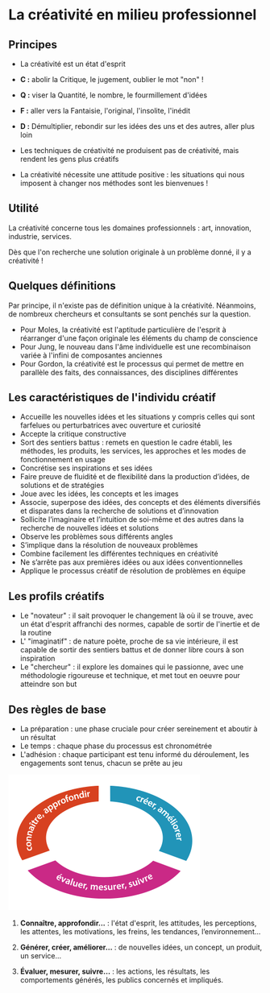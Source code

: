 # La créativité en milieu professionnel

## Principes

* La créativité est un état d'esprit

 * **C :** abolir la Critique, le jugement, oublier le mot "non" !
 * **Q :** viser la Quantité, le nombre, le fourmillement d'idées
 * **F :** aller vers la Fantaisie, l'original, l'insolite, l'inédit
 * **D :** Démultiplier, rebondir sur les idées des uns et des autres, aller plus loin

* Les techniques de créativité ne produisent pas de créativité, mais rendent les gens plus créatifs

* La créativité nécessite une attitude positive : les situations qui nous imposent à changer nos méthodes sont les bienvenues !

## Utilité

La créativité concerne tous les domaines professionnels : art, innovation, industrie, services.

Dès que l'on recherche une solution originale à un problème donné, il y a créativité !

## Quelques définitions

Par principe, il n'existe pas de définition unique à la créativité. Néanmoins, de nombreux chercheurs et consultants se sont penchés sur la question.

* Pour Moles, la créativité est l'aptitude particulière de l'esprit à réarranger d'une façon originale les éléments du champ de conscience
* Pour Jung, le nouveau dans l'âme individuelle est une recombinaison variée à l'infini de composantes anciennes
* Pour Gordon, la créativité est le processus qui permet de mettre en parallèle des faits, des connaissances, des disciplines différentes

## Les caractéristiques de l'individu créatif

* Accueille les nouvelles idées et les situations y compris celles qui sont farfelues ou perturbatrices avec ouverture et curiosité
* Accepte la critique constructive
* Sort des sentiers battus : remets en question le cadre établi, les méthodes, les produits, les services, les approches et les modes de fonctionnement en usage
* Concrétise ses inspirations et ses idées
* Faire preuve de fluidité et de flexibilité dans la production d’idées, de solutions et de stratégies
* Joue avec les idées, les concepts et les images
* Associe, superpose des idées, des concepts et des éléments diversifiés et disparates dans la recherche de solutions et d’innovation
* Sollicite l’imaginaire et l’intuition de soi-même et des autres dans la recherche de nouvelles idées et solutions
* Observe les problèmes sous différents angles
* S’implique dans la résolution de nouveaux problèmes
* Combine facilement les différentes techniques en créativité
* Ne s’arrête pas aux premières idées ou aux idées conventionnelles
* Applique le processus créatif de résolution de problèmes en équipe

## Les profils créatifs

* Le "novateur" : il sait provoquer le changement là où il se trouve, avec un état d'esprit affranchi des normes, capable de sortir de l'inertie et de la routine
* L' "imaginatif" : de nature poète, proche de sa vie intérieure, il est capable de sortir des sentiers battus et de donner libre cours à son inspiration
* Le "chercheur" : il explore les domaines qui le passionne, avec une méthodologie rigoureuse et technique, et met tout en oeuvre pour atteindre son but

## Des règles de base

* La préparation : une phase cruciale pour créer sereinement et aboutir à un résultat
* Le temps : chaque phase du processus est chronométrée
* L'adhésion : chaque participant est tenu informé du déroulement, les engagements sont tenus, chacun se prête au jeu

![creativite_milieu_pro](https://github.com/cpcoop/animer_ateliers/blob/master/generer_creativite/creativite_milieu_pro.png?raw=true)

1. **Connaître, approfondir...** : l'état d'esprit, les attitudes, les perceptions, les attentes, les motivations, les freins, les tendances, l’environnement...

2. **Générer, créer, améliorer…** : de nouvelles idées, un concept, un produit, un service...

3. **Évaluer, mesurer, suivre…** : les actions, les résultats, les comportements générés, les publics concernés et impliqués.
